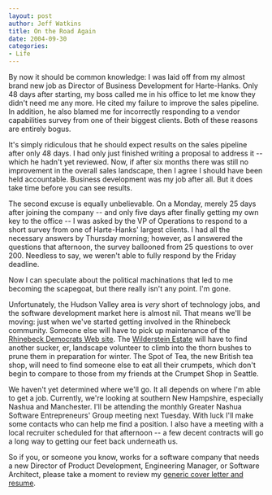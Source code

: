 ```yaml
--- 
layout: post
author: Jeff Watkins
title: On the Road Again
date: 2004-09-30
categories: 
- Life
---
```


By now it should be common knowledge: I was laid off from my almost brand new
job as Director of Business Development for Harte-Hanks. Only 48 days after
starting, my boss called me in his office to let me know they didn't need me
any more. He cited my failure to improve the sales pipeline. In addition, he
also blamed me for incorrectly responding to a vendor capabilities survey from
one of their biggest clients. Both of these reasons are entirely bogus.

It's simply ridiculous that he should expect results on the sales pipeline
after only 48 days. I had only just finished writing a proposal to address it
-- which he hadn't yet reviewed. Now, if after six months there was still no
improvement in the overall sales landscape, then I agree I should have been
held accountable. Business development was my job after all. But it does take
time before you can see results.

The second excuse is equally unbelievable. On a Monday, merely 25 days after
joining the company -- and only five days after finally getting my own key to
the office -- I was asked by the VP of Operations to respond to a short survey
from one of Harte-Hanks' largest clients. I had all the necessary answers by
Thursday morning; however, as I answered the questions that afternoon, the
survey ballooned from 25 questions to over 200. Needless to say, we weren't
able to fully respond by the Friday deadline.

Now I can speculate about the political machinations that led to me becoming
the scapegoat, but there really isn't any point. I'm gone.

Unfortunately, the Hudson Valley area is _very_ short of technology jobs, and
the software development market here is almost nil. That means we'll be
moving: just when we've started getting involved in the Rhinebeck community.
Someone else will have to pick up maintenance of the [Rhinebeck Democrats Web
site][1]. The [Wilderstein Estate][2] will have to find another sucker, er,
landscape volunteer to climb into the thorn bushes to prune them in
preparation for winter. The Spot of Tea, the new British tea shop, will need
to find someone else to eat all their crumpets, which don't begin to compare
to those from my friends at the Crumpet Shop in Seattle.

We haven't yet determined where we'll go. It all depends on where I'm able to
get a job. Currently, we're looking at southern New Hampshire, especially
Nashua and Manchester. I'll be attending the monthly Greater Nashua Software
Entrepreneurs' Group meeting next Tuesday. With luck I'll make some contacts
who can help me find a position. I also have a meeting with a local recruiter
scheduled for that afternoon -- a few decent contracts will go a long way to
getting our feet back underneath us.

So if you, or someone you know, works for a software company that needs a new
Director of Product Development, Engineering Manager, or Software Architect,
please take a moment to review my [generic cover letter and resume][3].

[1]: http://rhinebeckdemocrats.org
[2]: http://wilderstein.org/
[3]: /jeff/resume/

